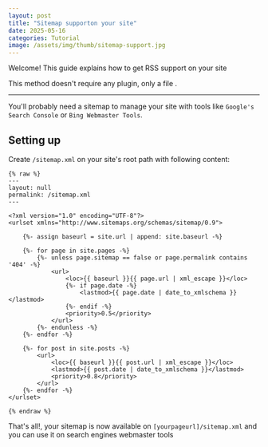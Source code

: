 ```yaml
---
layout: post
title: "Sitemap supporton your site"
date: 2025-05-16
categories: Tutorial
image: /assets/img/thumb/sitemap-support.jpg
---
```


Welcome! This guide explains how to get RSS support on your site

This method doesn't require any plugin, only a file	.

---

You'll probably need a sitemap to manage your site with tools like `Google's Search Console` or `Bing Webmaster Tools`.

## Setting up

Create `/sitemap.xml` on your site's root path with following content:

```
{% raw %}
---
layout: null
permalink: /sitemap.xml
---

<?xml version="1.0" encoding="UTF-8"?>
<urlset xmlns="http://www.sitemaps.org/schemas/sitemap/0.9">

	{%- assign baseurl = site.url | append: site.baseurl -%}

	{%- for page in site.pages -%}
		{%- unless page.sitemap == false or page.permalink contains '404' -%}
			<url>
				<loc>{{ baseurl }}{{ page.url | xml_escape }}</loc>
				{%- if page.date -%}
					<lastmod>{{ page.date | date_to_xmlschema }}</lastmod>
				{%- endif -%}
				<priority>0.5</priority>
			</url>
		{%- endunless -%}
	{%- endfor -%}

	{%- for post in site.posts -%}
		<url>
			<loc>{{ baseurl }}{{ post.url | xml_escape }}</loc>
			<lastmod>{{ post.date | date_to_xmlschema }}</lastmod>
			<priority>0.8</priority>
		</url>
	{%- endfor -%}
</urlset>

{% endraw %}
```

That's all!, your sitemap is now available on `[yourpageurl]/sitemap.xml` and you can use it on search engines webmaster tools